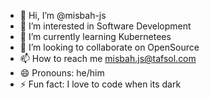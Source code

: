 - 👋 Hi, I’m @misbah-js
- 👀 I’m interested in Software Development
- 🌱 I’m currently learning Kubernetees
- 💞️ I’m looking to collaborate on OpenSource
- 📫 How to reach me misbah.js@tafsol.com
- 😄 Pronouns: he/him
- ⚡ Fun fact: I love to code when its dark

<!---
misbah-js/misbah-js is a ✨ special ✨ repository because its `README.md` (this file) appears on your GitHub profile.
You can click the Preview link to take a look at your changes.
--->
